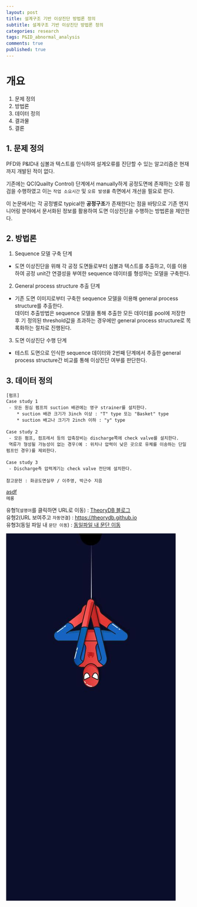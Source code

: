 ```yaml
---
layout: post
title: 설계구조 기반 이상진단 방법론 정의
subtitle: 설계구조 기반 이상진단 방법론 정의
categories: research
tags: P&ID_abnormal_analysis
comments: true
published: true
---
```

# 개요

1. 문제 정의
2. 방법론
3. 데이터 정의
4. 결과물
5. 결론

## 1. 문제 정의

PFD와 P&ID내 심볼과 텍스트를 인식하여 설계오류를 진단할 수 있는 알고리즘은 현재까지 개발된 적이 없다.

기존에는 QC(Quailty Control) 단계에서 manually하게 공정도면에 존재하는 오류 점검을 수행하였고 이는 `작업 소요시간` 및 `오류 발생률` 측면에서 개선을 필요로 한다.

이 논문에서는 각 공정별로 typical한 **공정구조**가 존재한다는 점을 바탕으로 기존 엔지니어링 분야에서 문서화된 정보를 활용하여 도면 이상진단을 수행하는 방법론을 제안한다.

## 2. 방법론

1) Sequence 모델 구축 단계  
- 도면 이상진단을 위해 각 공정 도면들로부터 심볼과 텍스트를 추출하고, 이를 이용하여 공정 unit간 연결성을 부여한 sequence 데이터를 형성하는 모델을 구축한다.

2) General process structure 추출 단계
 - 기존 도면 이미지로부터 구축한 sequence 모델을 이용해 general process structure를 추출한다.  
데이터 추출방법은 sequence 모델을 통해 추출한 모든 데이터를 pool에 저장한 후 기 정의된 threshold값을 초과하는 경우에만 general process structure로 목록화하는 절차로 진행된다. 
 
3) 도면 이상진단 수행 단계
 - 테스트 도면으로 인식한 sequence 데이터와 2번째 단계에서 추출한 general process structure간 비교를 통해 이상진단 여부를 판단한다.
 

## 3. 데이터 정의
```
[펌프]
Case study 1
 - 모든 원심 펌프의 suction 배관에는 영구 strainer를 설치한다.  
 	* suction 배관 크기가 3inch 이상 : "T" type 또는 "Basket" type  
 	* suction 배고나 크기가 2inch 이하 : "y" type

Case study 2
 - 모든 펌프, 컴프레서 등의 압축장비는 discharge쪽에 check valve를 설치한다.  
 역류가 형성될 가능성이 없는 경우(예 : 위치나 압력이 낮은 곳으로 유체를 이송하는 단일 펌프인 경우)를 제외한다.
 
Case study 3
 - Discharge측 압력계기는 check valve 전단에 설치한다.

참고문헌 : 화공도면실무 / 이주영, 박근수 지음
```


[asdf](https://naver.com)  
`메롱`

유형1(`설명어`를 클릭하면 URL로 이동) : [TheoryDB 블로그](https://theorydb.github.io "마우스를 올려놓으면 말풍선이 나옵니다.")  
유형2(URL 보여주고 `자동연결`) : <https://theorydb.github.io>  
유형3(동일 파일 내 `문단 이동`) : [동일파일 내 문단 이동](#markdown의-반드시-알아야-하는-문법) 


![이미지](https://github.com/tlsghwls44/tlsghwls44.github.io/blob/master/assets/img/main_column2.jpg)

